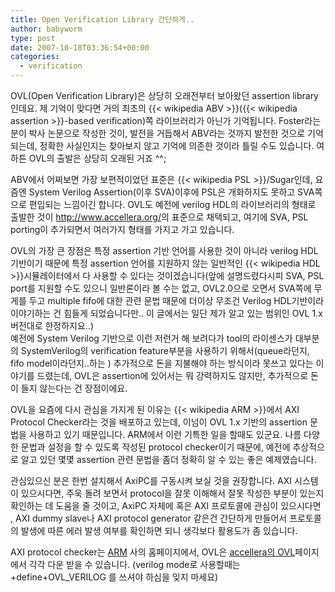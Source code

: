 ```yaml
---
title: Open Verification Library 간단하게..
author: babyworm
type: post
date: 2007-10-18T03:36:54+00:00
categories:
  - verification
---
```

OVL(Open Verification Library)은 상당히 오래전부터 보아왔던 assertion library인데요. 제 기억이 맞다면 거의 최초의 {{< wikipedia ABV >}}({{< wikipedia assertion >}}-based verification)쪽 라이브러리가 아닌가 기억됩니다. Foster라는 분이 박사 논문으로 작성한 것이, 발전을 거듭해서 ABV라는 것까지 발전한 것으로 기억되는데, 정확한 사실인지는 찾아보지 않고 기억에 의존한 것이라 틀릴 수도 있습니다. 여하튼 OVL의 출발은 상당히 오래된 거죠 ^^;

ABV에서 어찌보면 가장 보편적이었던 표준은 {{< wikipedia PSL >}}/Sugar인데, 요즘엔 System Verilog Assertion(이후 SVA)이후에 PSL은 개화하지도 못하고 SVA쪽으로 편입되는 느낌이긴 합니다. OVL도 예전에 verilog HDL의 라이브러리의 형태로 출발한 것이 <a href="http://www.accellera.org/" target="_blank">http://www.accellera.org/</a>의 표준으로 채택되고, 여기에 SVA, PSL porting이 추가되면서 여러가지 형태를 가지고 가고 있습니다.

OVL의 가장 큰 장점은 특정 assertion 기반 언어를 사용한 것이 아니라 verilog HDL 기반이기 때문에 특정 assertion 언어를 지원하지 않는 일반적인 {{< wikipedia HDL >}}시뮬레이터에서 다 사용할 수 있다는 것이겠습니다(앞에 설명드렸다시피 SVA, PSL port를 지원할 수도 있으니 일반론이라 볼 수는 없고, OVL2.0으로 오면서 SVA쪽에 무게를 두고 multiple fifo에 대한 관련 문법 때문에 더이상 무조건 Verilog HDL기반이라 이야기하는 건 힘들게 되었습니다만.. 이 글에서는 일단 제가 알고 있는 범위인 OVL 1.x버전대로 한정하지요..)
<br>
예전에 System Verilog 기반으로 이런 저런거 해 보려다가 tool의 라이센스가 대부분의 SystemVerilog의 verification feature부분을 사용하기 위해서(queue라던지, fifo model이라던지..하는 ) 추가적으로 돈을 지불해야 하는 방식이라 못쓰고 있다는 이야기를 드렸는데, OVL은 assertion에 있어서는 뭐 강력하지도 않지만, 추가적으로 돈이 들지 않는다는 건 장점이에요.

OVL을 요즘에 다시 관심을 가지게 된 이유는 {{< wikipedia ARM >}}에서 AXI Protocol Checker라는 것을 배포하고 있는데, 이넘이 OVL 1.x 기반의 assertion 문법을 사용하고 있기 때문입니다. ARM에서 이런 기특한 일을 할때도 있군요. 나름 다양한 문법과 설정을 할 수 있도록 작성된 protocol checker이기 때문에, 예전에 추상적으로 알고 있던 몇몇 assertion 관련 문법을 좀더 정확히 알 수 있는 좋은 예제였습니다.

관심있으신 분은 한번 설치해서 AxiPC를 구동시켜 보실 것을 권장합니다. AXI 시스템이 있으시다면, 주욱 돌려 보면서 protocol을 잘못 이해해서 잘못 작성한 부분이 있는지 확인하는 데 도움을 줄 것이고, AxiPC 자체에 혹은 AXI 프로토콜에 관심이 있으시다면 , AXI dummy slave나 AXI protocol generator 같은건 간단하게 만들어서 프로토콜의 발생에 따른 에러 발생 여부를 확인하면 되니 생각보다 활용도가 좀 있습니다.

AXI protocol checker는 <a href="http://www.arm.com/" target="_blank">ARM</a> 사의 홈페이지에서, OVL은 <a href="http://www.accellera.org/activities/ovl/" target="_blank">accellera의 OVL</a>페이지에서 각각 다운 받을 수 있습니다. (verilog mode로 사용할때는 +define+OVL_VERILOG 를 쓰셔야 하심을 잊지 마세요)

